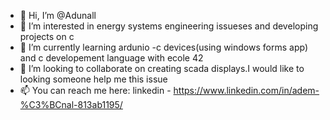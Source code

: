 - 👋 Hi, I’m @Adunall
- 👀 I’m interested in energy systems engineering issueses and developing projects on c
- 🌱 I’m currently learning ardunio -c devices(using windows forms app) and c developement language with ecole 42
- 💞️ I’m looking to collaborate on creating scada displays.I would like to looking someone help me this issue
- 📫 You can reach me here: linkedin - https://www.linkedin.com/in/adem-%C3%BCnal-813ab1195/
<!---
Adunall/Adunall is a ✨ special ✨ repository because its `README.md` (this file) appears on your GitHub profile.
You can click the Preview link to take a look at your changes.
--->
